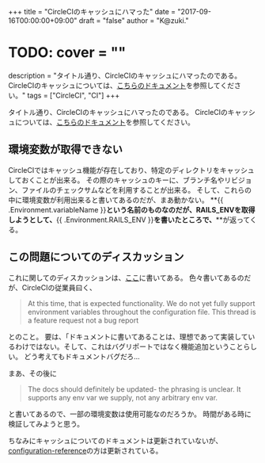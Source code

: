 +++
title = "CircleCIのキャッシュにハマった"
date = "2017-09-16T00:00:00+09:00"
draft = "false"
author = "K@zuki."
# TODO: cover = ""
description = "タイトル通り、CircleCIのキャッシュにハマったのである。CircleCIのキャッシュについては、[こちらのドキュメント](https://circleci.com/docs/2.0/caching/)を参照してください。"
tags = ["CircleCI", "CI"]
+++

タイトル通り、CircleCIのキャッシュにハマったのである。
CircleCIのキャッシュについては、[こちらのドキュメント](https://circleci.com/docs/2.0/caching/)を参照してください。

## 環境変数が取得できない
CircleCIではキャッシュ機能が存在しており、特定のディレクトリをキャッシュしておくことが出来る。
その際のキャッシュのキーに、ブランチ名やリビジョン、ファイルのチェックサムなどを利用することが出来る。
そして、これらの中に環境変数が利用出来ると書いてあるのだが、まあ動かない。
**{{ .Environment.variableName }}**という名前のものなのだが、RAILS_ENVを取得しようとして、**{{ .Environment.RAILS_ENV }}**を書いたところで、**<no value>**が返ってくる。

## この問題についてのディスカッション
これに関してのディスカッションは、[ここ](https://discuss.circleci.com/t/cannot-use-circle-yml-environment-variables-in-cache-keys/10994)に書いてある。
色々書いてあるのだが、CircleCIの従業員曰く、

> At this time, that is expected functionality. We do not yet fully support environment variables throughout the configuration file. This thread is a feature request not a bug report

とのこと。
要は、「ドキュメントに書いてあることは、理想であって実装しているわけではない。そして、これはバグリポートではなく機能追加ということらしい。
どう考えてもドキュメントバグだろ...

まあ、その後に

> The docs should definitely be updated- the phrasing is unclear. It supports any env var we supply, not any arbitrary env var.

と書いてあるので、一部の環境変数は使用可能なのだろうか。
時間がある時に検証してみようと思う。

ちなみにキャッシュについてのドキュメントは更新されていないが、[configuration-reference](https://circleci.com/docs/2.0/configuration-reference/)の方は更新されている。
